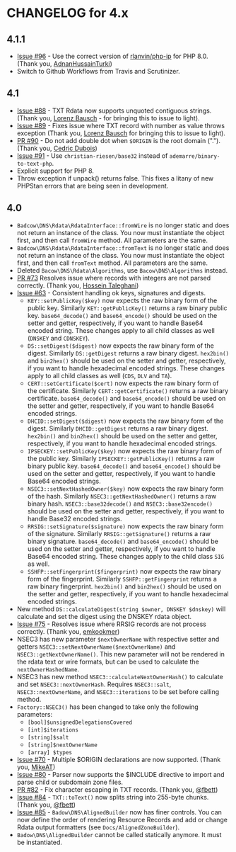 CHANGELOG for 4.x
=================
## 4.1.1
* [Issue #96](https://github.com/Badcow/DNS/issues/96) - Use the correct version of [rlanvin/php-ip](https://github.com/rlanvin/php-ip)
for PHP 8.0. (Thank you, [AdnanHussainTurki](https://github.com/AdnanHussainTurki))
* Switch to Github Workflows from Travis and Scrutinizer.
## 4.1
* [Issue #88](https://github.com/Badcow/DNS/issues/88) - TXT Rdata now supports unquoted contiguous strings. (Thank you,
[Lorenz Bausch](https://github.com/lorenzbausch) - for bringing this to issue to light).
* [Issue #89](https://github.com/Badcow/DNS/issues/89) - Fixes issue where TXT record with number as value throws exception
(Thank you, [Lorenz Bausch](https://github.com/lorenzbausch) for bringing this to issue to light).
* [PR #90](https://github.com/Badcow/DNS/pull/90) - Do not add double dot when `$ORIGIN` is the root domain ("."). (Thank you,
[Cedric Dubois](https://github.com/cedricdubois))
* [Issue #91](https://github.com/Badcow/DNS/issues/91) - Use `christian-riesen/base32` instead of `ademarre/binary-to-text-php`.
* Explicit support for PHP 8.
* Throw exception if unpack() returns false. This fixes a litany of new PHPStan errors that are being seen in development.
## 4.0
* `Badcow\DNS\Rdata\RdataInterface::fromWire` is no longer static and does not return an instance of the class. You now
must instantiate the object first, and then call `fromWire` method. All parameters are the same.
* `Badcow\DNS\Rdata\RdataInterface::fromText` is no longer static and does not return an instance of the class. You now
must instantiate the object first, and then call `fromText` method. All parameters are the same.
* Deleted `Bacow\DNS\Rdata\Algorithms`, use `Bacow\DNS\Algorithms` instead. 
* [PR #73](https://github.com/Badcow/DNS/pull/73) Resolves issue where records with integers are not parsed correctly.
(Thank you, [Hossein Taleghani](https://github.com/a3dho3yn))
* [Issue #63](https://github.com/Badcow/DNS/issues/63) - Consistent handling ok keys, signatures and digests.
  * `KEY::setPublicKey($key)` now expects the raw binary form of the public key. Similarly `KEY::getPublicKey()` returns
  a raw binary public key. `base64_decode()` and `base64_encode()` should be used on the setter and getter, respectively,
  if you want to handle Base64 encoded string. These changes apply to all child classes as well (`DNSKEY` and `CDNSKEY`).
  * `DS::setDigest($digest)` now expects the raw binary form of the digest. Similarly `DS::getDigest` returns a raw binary
  digest. `hex2bin()` and `bin2hex()` should be used on the setter and getter, respectively, if you want to handle
  hexadecimal encoded strings. These changes apply to all child classes as well (`CDS`, `DLV` and `TA`).
  * `CERT::setCertificate($cert)` now expects the raw binary form of the certificate. Similarly `CERT::getCertificate()`
  returns a raw binary certificate. `base64_decode()` and `base64_encode()` should be used on the setter and getter, respectively,
  if you want to handle Base64 encoded strings.
  * `DHCID::setDigest($digest)` now expects the raw binary form of the digest. Similarly `DHCID::getDigest` returns a raw
  binary digest. `hex2bin()` and `bin2hex()` should be used on the setter and getter, respectively, if you want to handle
  hexadecimal encoded strings.
  * `IPSECKEY::setPublicKey($key)` now expects the raw binary form of the public key. Similarly `IPSECKEY::getPublicKey()`
  returns a raw binary public key. `base64_decode()` and `base64_encode()` should be used on the setter and getter, respectively,
  if you want to handle Base64 encoded strings.
  * `NSEC3::setNextHashedOwner($key)` now expects the raw binary form of the hash. Similarly `NSEC3::getNextHashedOwner()`
  returns a raw binary hash. `NSEC3::base32decode()` and `NSEC3::base32encode()` should be used on the setter and getter,
  respectively, if you want to handle Base32 encoded strings.
  * `RRSIG::setSignature($signature)` now expects the raw binary form of the signature. Similarly `RRSIG::getSignature()` returns
  a raw binary signature. `base64_decode()` and `base64_encode()` should be used on the setter and getter, respectively,
  if you want to handle Base64 encoded string. These changes apply to the child class `SIG` as well.
  * `SSHFP::setFingerprint($fingerprint)` now expects the raw binary form of the fingerprint. Similarly `SSHFP::getFingerprint`
  returns a raw binary fingerprint. `hex2bin()` and `bin2hex()` should be used on the setter and getter, respectively,
  if you want to handle hexadecimal encoded strings.
* New method `DS::calculateDigest(string $owner, DNSKEY $dnskey)` will calculate and set the digest using the DNSKEY rdata object. 
* [Issue #75](https://github.com/Badcow/DNS/issues/75) - Resolves issue where RRSIG records are not process correctly.
(Thank you, [emkookmer](https://github.com/emkookmer))
* NSEC3 has new parameter `$nextOwnerName` with respective setter and getters `NSEC3::setNextOwnerName($nextOwnerName)`
  and `NSEC3::getNextOwnerName()`. This new parameter will not be rendered in the rdata text or wire formats, but can be
  used to calculate the `nextOwnerHashedName`.
* NSEC3 has new method `NSEC3::calculateNextOwnerHash()` to calculate and set `NSEC3::nextOwnerHash`. Requires
  `NSEC3::salt`, `NSEC3::nextOwnerName`, and `NSEC3::iterations` to be set before calling method.
* `Factory::NSEC3()` has been changed to take only the following parameters:
  * `[bool]$unsignedDelegationsCovered`
  * `[int]$iterations`
  * `[string]$salt`
  * `[string]$nextOwnerName`
  * `[array] $types`
* [Issue #70](https://github.com/Badcow/DNS/issues/70) - Multiple $ORIGIN declarations are now supported.
(Thank you, [MikeAT](https://github.com/MikeAT))
* [Issue #80](https://github.com/Badcow/DNS/issues/80) - Parser now supports the $INCLUDE directive to import and parse
child or subdomain zone files.
* [PR #82](https://github.com/Badcow/DNS/pull/82) - Fix character escaping in TXT records. (Thank you, [@fbett](https://github.com/fbett))
* [Issue #84](https://github.com/Badcow/DNS/issues/84) - `TXT::toText()` now splits string into 255-byte chunks. (Thank you, [@fbett](https://github.com/fbett))
* [Issue #85](https://github.com/Badcow/DNS/issues/85) - `Badow\DNS\AlignedBuilder` now has finer controls. You can now
  define the order of rendering Resource Records and add or change Rdata output formatters (see `Docs/AlignedZoneBuilder`).
* `Badow\DNS\AlignedBuilder` cannot be called statically anymore. It must be instantiated.

